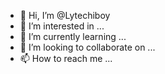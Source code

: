 - 👋 Hi, I’m @Lytechiboy
- 👀 I’m interested in ...
- 🌱 I’m currently learning ...
- 💞️ I’m looking to collaborate on ...
- 📫 How to reach me ...

<!---
Lytechiboy/Lytechiboy is a ✨ special ✨ repository because its `README.md` (this file) appears on your GitHub profile.
You can click the Preview link to take a look at your changes.
--->
